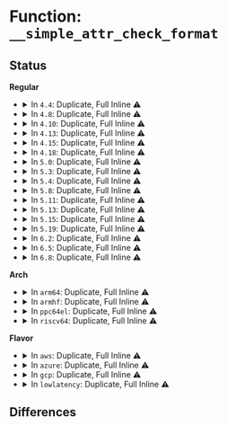 # Function: <code>__simple_attr_check_format</code>

## Status
<b>Regular</b>
<ul>
<li>
<details>
<summary>In <code>4.4</code>: Duplicate, Full Inline ⚠️</summary>

**Collision:** Static Duplication

**Inline:** Full

**Transformation:** False

**Instances:**

```
In arch/x86/kernel/cpu/mcheck/mce.c (0)
Location: include/linux/fs.h:2959
Inline: True
```
```
In arch/x86/platform/intel/iosf_mbi.c (0)
Location: include/linux/fs.h:2959
Inline: True
```
```
In mm/memory.c (0)
Location: include/linux/fs.h:2959
Inline: True
```
```
In fs/debugfs/file.c (0)
Location: include/linux/fs.h:2959
Inline: True
```
```
In drivers/cpufreq/intel_pstate.c (0)
Location: include/linux/fs.h:2959
Inline: True
```
```
In drivers/mmc/core/debugfs.c (0)
Location: include/linux/fs.h:2959
Inline: True
```
</details>
</li>
<li>
<details>
<summary>In <code>4.8</code>: Duplicate, Full Inline ⚠️</summary>

**Collision:** Static Duplication

**Inline:** Full

**Transformation:** False

**Instances:**

```
In arch/x86/kernel/cpu/mcheck/mce.c (0)
Location: include/linux/fs.h:3108
Inline: True
```
```
In arch/x86/platform/intel/iosf_mbi.c (0)
Location: include/linux/fs.h:3108
Inline: True
```
```
In mm/memory.c (0)
Location: include/linux/fs.h:3108
Inline: True
```
```
In mm/huge_memory.c (0)
Location: include/linux/fs.h:3108
Inline: True
```
```
In fs/debugfs/file.c (0)
Location: include/linux/fs.h:3108
Inline: True
```
```
In drivers/cpufreq/intel_pstate.c (0)
Location: include/linux/fs.h:3108
Inline: True
```
```
In drivers/mmc/core/debugfs.c (0)
Location: include/linux/fs.h:3108
Inline: True
```
```
In drivers/platform/x86/intel_pmc_core.c (0)
Location: include/linux/fs.h:3108
Inline: True
```
</details>
</li>
<li>
<details>
<summary>In <code>4.10</code>: Duplicate, Full Inline ⚠️</summary>

**Collision:** Static Duplication

**Inline:** Full

**Transformation:** False

**Instances:**

```
In arch/x86/kernel/cpu/mcheck/mce.c (0)
Location: include/linux/fs.h:3078
Inline: True
```
```
In arch/x86/platform/intel/iosf_mbi.c (0)
Location: include/linux/fs.h:3078
Inline: True
```
```
In mm/memory.c (0)
Location: include/linux/fs.h:3078
Inline: True
```
```
In mm/huge_memory.c (0)
Location: include/linux/fs.h:3078
Inline: True
```
```
In fs/debugfs/file.c (0)
Location: include/linux/fs.h:3078
Inline: True
```
```
In drivers/cpufreq/intel_pstate.c (0)
Location: include/linux/fs.h:3078
Inline: True
```
```
In drivers/mmc/core/debugfs.c (0)
Location: include/linux/fs.h:3078
Inline: True
```
```
In drivers/platform/x86/intel_pmc_core.c (0)
Location: include/linux/fs.h:3078
Inline: True
```
</details>
</li>
<li>
<details>
<summary>In <code>4.13</code>: Duplicate, Full Inline ⚠️</summary>

**Collision:** Static Duplication

**Inline:** Full

**Transformation:** False

**Instances:**

```
In arch/x86/kernel/cpu/mcheck/mce.c (0)
Location: include/linux/fs.h:3248
Inline: True
```
```
In arch/x86/platform/intel/iosf_mbi.c (0)
Location: include/linux/fs.h:3248
Inline: True
```
```
In mm/memory.c (0)
Location: include/linux/fs.h:3248
Inline: True
```
```
In mm/huge_memory.c (0)
Location: include/linux/fs.h:3248
Inline: True
```
```
In fs/debugfs/file.c (0)
Location: include/linux/fs.h:3248
Inline: True
```
```
In drivers/cpufreq/intel_pstate.c (0)
Location: include/linux/fs.h:3248
Inline: True
```
```
In drivers/mmc/core/debugfs.c (0)
Location: include/linux/fs.h:3248
Inline: True
```
```
In drivers/platform/x86/intel_pmc_core.c (0)
Location: include/linux/fs.h:3248
Inline: True
```
```
In drivers/ras/cec.c (0)
Location: include/linux/fs.h:3248
Inline: True
```
</details>
</li>
<li>
<details>
<summary>In <code>4.15</code>: Duplicate, Full Inline ⚠️</summary>

**Collision:** Static Duplication

**Inline:** Full

**Transformation:** False

**Instances:**

```
In arch/x86/kernel/cpu/mcheck/mce.c (0)
Location: include/linux/fs.h:3328
Inline: True
```
```
In arch/x86/platform/intel/iosf_mbi.c (0)
Location: include/linux/fs.h:3328
Inline: True
```
```
In kernel/panic.c (0)
Location: include/linux/fs.h:3328
Inline: True
```
```
In mm/memory.c (0)
Location: include/linux/fs.h:3328
Inline: True
```
```
In mm/huge_memory.c (0)
Location: include/linux/fs.h:3328
Inline: True
```
```
In fs/debugfs/file.c (0)
Location: include/linux/fs.h:3328
Inline: True
```
```
In drivers/mmc/core/debugfs.c (0)
Location: include/linux/fs.h:3328
Inline: True
```
```
In drivers/platform/x86/intel_pmc_core.c (0)
Location: include/linux/fs.h:3328
Inline: True
```
```
In drivers/ras/cec.c (0)
Location: include/linux/fs.h:3328
Inline: True
```
</details>
</li>
<li>
<details>
<summary>In <code>4.18</code>: Duplicate, Full Inline ⚠️</summary>

**Collision:** Static Duplication

**Inline:** Full

**Transformation:** False

**Instances:**

```
In arch/x86/kernel/cpu/mcheck/mce.c (0)
Location: include/linux/fs.h:3355
Inline: True
```
```
In arch/x86/platform/intel/iosf_mbi.c (0)
Location: include/linux/fs.h:3355
Inline: True
```
```
In kernel/panic.c (0)
Location: include/linux/fs.h:3355
Inline: True
```
```
In mm/memory.c (0)
Location: include/linux/fs.h:3355
Inline: True
```
```
In mm/huge_memory.c (0)
Location: include/linux/fs.h:3355
Inline: True
```
```
In fs/debugfs/file.c (0)
Location: include/linux/fs.h:3355
Inline: True
```
```
In drivers/mmc/core/debugfs.c (0)
Location: include/linux/fs.h:3355
Inline: True
```
```
In drivers/platform/x86/intel_pmc_core.c (0)
Location: include/linux/fs.h:3355
Inline: True
```
```
In drivers/ras/cec.c (0)
Location: include/linux/fs.h:3355
Inline: True
```
</details>
</li>
<li>
<details>
<summary>In <code>5.0</code>: Duplicate, Full Inline ⚠️</summary>

**Collision:** Static Duplication

**Inline:** Full

**Transformation:** False

**Instances:**

```
In arch/x86/kernel/cpu/mce/core.c (0)
Location: include/linux/fs.h:3434
Inline: True
```
```
In arch/x86/platform/intel/iosf_mbi.c (0)
Location: include/linux/fs.h:3434
Inline: True
```
```
In kernel/panic.c (0)
Location: include/linux/fs.h:3434
Inline: True
```
```
In mm/memory.c (0)
Location: include/linux/fs.h:3434
Inline: True
```
```
In mm/huge_memory.c (0)
Location: include/linux/fs.h:3434
Inline: True
```
```
In fs/debugfs/file.c (0)
Location: include/linux/fs.h:3434
Inline: True
```
```
In drivers/mmc/core/debugfs.c (0)
Location: include/linux/fs.h:3434
Inline: True
```
```
In drivers/platform/x86/intel_pmc_core.c (0)
Location: include/linux/fs.h:3434
Inline: True
```
```
In drivers/ras/cec.c (0)
Location: include/linux/fs.h:3434
Inline: True
```
</details>
</li>
<li>
<details>
<summary>In <code>5.3</code>: Duplicate, Full Inline ⚠️</summary>

**Collision:** Static Duplication

**Inline:** Full

**Transformation:** False

**Instances:**

```
In arch/x86/kernel/cpu/mce/core.c (0)
Location: include/linux/fs.h:3445
Inline: True
```
```
In arch/x86/platform/intel/iosf_mbi.c (0)
Location: include/linux/fs.h:3445
Inline: True
```
```
In kernel/panic.c (0)
Location: include/linux/fs.h:3445
Inline: True
```
```
In mm/memory.c (0)
Location: include/linux/fs.h:3445
Inline: True
```
```
In mm/huge_memory.c (0)
Location: include/linux/fs.h:3445
Inline: True
```
```
In fs/debugfs/file.c (0)
Location: include/linux/fs.h:3445
Inline: True
```
```
In drivers/mmc/core/debugfs.c (0)
Location: include/linux/fs.h:3445
Inline: True
```
```
In drivers/platform/x86/intel_pmc_core.c (0)
Location: include/linux/fs.h:3445
Inline: True
```
```
In drivers/ras/cec.c (0)
Location: include/linux/fs.h:3445
Inline: True
```
</details>
</li>
<li>
<details>
<summary>In <code>5.4</code>: Duplicate, Full Inline ⚠️</summary>

**Collision:** Static Duplication

**Inline:** Full

**Transformation:** False

**Instances:**

```
In arch/x86/kernel/cpu/mce/core.c (0)
Location: include/linux/fs.h:3507
Inline: True
```
```
In arch/x86/platform/intel/iosf_mbi.c (0)
Location: include/linux/fs.h:3507
Inline: True
```
```
In kernel/panic.c (0)
Location: include/linux/fs.h:3507
Inline: True
```
```
In mm/memory.c (0)
Location: include/linux/fs.h:3507
Inline: True
```
```
In mm/huge_memory.c (0)
Location: include/linux/fs.h:3507
Inline: True
```
```
In fs/debugfs/file.c (0)
Location: include/linux/fs.h:3507
Inline: True
```
```
In drivers/mmc/core/debugfs.c (0)
Location: include/linux/fs.h:3507
Inline: True
```
```
In drivers/platform/x86/intel_pmc_core.c (0)
Location: include/linux/fs.h:3507
Inline: True
```
```
In drivers/ras/cec.c (0)
Location: include/linux/fs.h:3507
Inline: True
```
</details>
</li>
<li>
<details>
<summary>In <code>5.8</code>: Duplicate, Full Inline ⚠️</summary>

**Collision:** Static Duplication

**Inline:** Full

**Transformation:** False

**Instances:**

```
In arch/x86/kernel/cpu/mce/core.c (0)
Location: include/linux/fs.h:3557
Inline: True
```
```
In arch/x86/platform/intel/iosf_mbi.c (0)
Location: include/linux/fs.h:3557
Inline: True
```
```
In kernel/panic.c (0)
Location: include/linux/fs.h:3557
Inline: True
```
```
In mm/memory.c (0)
Location: include/linux/fs.h:3557
Inline: True
```
```
In mm/huge_memory.c (0)
Location: include/linux/fs.h:3557
Inline: True
```
```
In fs/debugfs/file.c (0)
Location: include/linux/fs.h:3557
Inline: True
```
```
In drivers/clk/clk.c (0)
Location: include/linux/fs.h:3557
Inline: True
```
```
In drivers/mmc/core/debugfs.c (0)
Location: include/linux/fs.h:3557
Inline: True
```
```
In drivers/platform/x86/intel_pmc_core.c (0)
Location: include/linux/fs.h:3557
Inline: True
```
```
In drivers/ras/cec.c (0)
Location: include/linux/fs.h:3557
Inline: True
```
</details>
</li>
<li>
<details>
<summary>In <code>5.11</code>: Duplicate, Full Inline ⚠️</summary>

**Collision:** Static Duplication

**Inline:** Full

**Transformation:** False

**Instances:**

```
In arch/x86/kernel/cpu/mce/core.c (0)
Location: include/linux/fs.h:3354
Inline: True
```
```
In arch/x86/platform/intel/iosf_mbi.c (0)
Location: include/linux/fs.h:3354
Inline: True
```
```
In kernel/panic.c (0)
Location: include/linux/fs.h:3354
Inline: True
```
```
In mm/memory.c (0)
Location: include/linux/fs.h:3354
Inline: True
```
```
In mm/huge_memory.c (0)
Location: include/linux/fs.h:3354
Inline: True
```
```
In fs/debugfs/file.c (0)
Location: include/linux/fs.h:3354
Inline: True
```
```
In drivers/clk/clk.c (0)
Location: include/linux/fs.h:3354
Inline: True
```
```
In drivers/mmc/core/debugfs.c (0)
Location: include/linux/fs.h:3354
Inline: True
```
```
In drivers/platform/x86/intel_pmc_core.c (0)
Location: include/linux/fs.h:3354
Inline: True
```
```
In drivers/ras/cec.c (0)
Location: include/linux/fs.h:3354
Inline: True
```
</details>
</li>
<li>
<details>
<summary>In <code>5.13</code>: Duplicate, Full Inline ⚠️</summary>

**Collision:** Static Duplication

**Inline:** Full

**Transformation:** False

**Instances:**

```
In arch/x86/kernel/cpu/mce/core.c (0)
Location: include/linux/fs.h:3606
Inline: True
```
```
In arch/x86/platform/intel/iosf_mbi.c (0)
Location: include/linux/fs.h:3606
Inline: True
```
```
In kernel/panic.c (0)
Location: include/linux/fs.h:3606
Inline: True
```
```
In mm/memory.c (0)
Location: include/linux/fs.h:3606
Inline: True
```
```
In fs/debugfs/file.c (0)
Location: include/linux/fs.h:3606
Inline: True
```
```
In drivers/clk/clk.c (0)
Location: include/linux/fs.h:3606
Inline: True
```
```
In drivers/mmc/core/debugfs.c (0)
Location: include/linux/fs.h:3606
Inline: True
```
```
In drivers/platform/x86/intel_pmc_core.c (0)
Location: include/linux/fs.h:3606
Inline: True
```
```
In drivers/ras/cec.c (0)
Location: include/linux/fs.h:3606
Inline: True
```
</details>
</li>
<li>
<details>
<summary>In <code>5.15</code>: Duplicate, Full Inline ⚠️</summary>

**Collision:** Static Duplication

**Inline:** Full

**Transformation:** False

**Instances:**

```
In arch/x86/kernel/cpu/mce/core.c (0)
Location: include/linux/fs.h:3586
Inline: True
```
```
In arch/x86/platform/intel/iosf_mbi.c (0)
Location: include/linux/fs.h:3586
Inline: True
```
```
In kernel/panic.c (0)
Location: include/linux/fs.h:3586
Inline: True
```
```
In mm/memory.c (0)
Location: include/linux/fs.h:3586
Inline: True
```
```
In fs/debugfs/file.c (0)
Location: include/linux/fs.h:3586
Inline: True
```
```
In drivers/clk/clk.c (0)
Location: include/linux/fs.h:3586
Inline: True
```
```
In drivers/mmc/core/debugfs.c (0)
Location: include/linux/fs.h:3586
Inline: True
```
```
In drivers/platform/x86/intel/pmc/core.c (0)
Location: include/linux/fs.h:3586
Inline: True
```
```
In drivers/ras/cec.c (0)
Location: include/linux/fs.h:3586
Inline: True
```
</details>
</li>
<li>
<details>
<summary>In <code>5.19</code>: Duplicate, Full Inline ⚠️</summary>

**Collision:** Static Duplication

**Inline:** Full

**Transformation:** False

**Instances:**

```
In arch/x86/kernel/cpu/mce/core.c (0)
Location: include/linux/fs.h:3364
Inline: True
```
```
In arch/x86/platform/intel/iosf_mbi.c (0)
Location: include/linux/fs.h:3364
Inline: True
```
```
In kernel/panic.c (0)
Location: include/linux/fs.h:3364
Inline: True
```
```
In mm/memory.c (0)
Location: include/linux/fs.h:3364
Inline: True
```
```
In fs/debugfs/file.c (0)
Location: include/linux/fs.h:3364
Inline: True
```
```
In drivers/clk/clk.c (0)
Location: include/linux/fs.h:3364
Inline: True
```
```
In drivers/mmc/core/debugfs.c (0)
Location: include/linux/fs.h:3364
Inline: True
```
```
In drivers/platform/x86/intel/pmc/core.c (0)
Location: include/linux/fs.h:3364
Inline: True
```
```
In drivers/ras/cec.c (0)
Location: include/linux/fs.h:3364
Inline: True
```
</details>
</li>
<li>
<details>
<summary>In <code>6.2</code>: Duplicate, Full Inline ⚠️</summary>

**Collision:** Static Duplication

**Inline:** Full

**Transformation:** False

**Instances:**

```
In arch/x86/kernel/cpu/mce/core.c (0)
Location: include/linux/fs.h:3512
Inline: True
```
```
In arch/x86/platform/intel/iosf_mbi.c (0)
Location: include/linux/fs.h:3512
Inline: True
```
```
In kernel/panic.c (0)
Location: include/linux/fs.h:3512
Inline: True
```
```
In kernel/dma/swiotlb.c (0)
Location: include/linux/fs.h:3512
Inline: True
```
```
In mm/memory.c (0)
Location: include/linux/fs.h:3512
Inline: True
```
```
In fs/debugfs/file.c (0)
Location: include/linux/fs.h:3512
Inline: True
```
```
In drivers/clk/clk.c (0)
Location: include/linux/fs.h:3512
Inline: True
```
```
In drivers/clk/clk-fractional-divider.c (0)
Location: include/linux/fs.h:3512
Inline: True
```
```
In drivers/mmc/core/debugfs.c (0)
Location: include/linux/fs.h:3512
Inline: True
```
```
In drivers/platform/x86/intel/pmc/core.c (0)
Location: include/linux/fs.h:3512
Inline: True
```
```
In drivers/ras/cec.c (0)
Location: include/linux/fs.h:3512
Inline: True
```
</details>
</li>
<li>
<details>
<summary>In <code>6.5</code>: Duplicate, Full Inline ⚠️</summary>

**Collision:** Static Duplication

**Inline:** Full

**Transformation:** False

**Instances:**

```
In arch/x86/kernel/cpu/mce/core.c (0)
Location: include/linux/fs.h:3127
Inline: True
```
```
In arch/x86/platform/intel/iosf_mbi.c (0)
Location: include/linux/fs.h:3127
Inline: True
```
```
In kernel/panic.c (0)
Location: include/linux/fs.h:3127
Inline: True
```
```
In kernel/dma/swiotlb.c (0)
Location: include/linux/fs.h:3127
Inline: True
```
```
In mm/memory.c (0)
Location: include/linux/fs.h:3127
Inline: True
```
```
In fs/debugfs/file.c (0)
Location: include/linux/fs.h:3127
Inline: True
```
```
In drivers/clk/clk.c (0)
Location: include/linux/fs.h:3127
Inline: True
```
```
In drivers/clk/clk-fractional-divider.c (0)
Location: include/linux/fs.h:3127
Inline: True
```
```
In drivers/mmc/core/debugfs.c (0)
Location: include/linux/fs.h:3127
Inline: True
```
```
In drivers/platform/x86/intel/pmc/core.c (0)
Location: include/linux/fs.h:3127
Inline: True
```
```
In drivers/ras/cec.c (0)
Location: include/linux/fs.h:3127
Inline: True
```
</details>
</li>
<li>
<details>
<summary>In <code>6.8</code>: Duplicate, Full Inline ⚠️</summary>

**Collision:** Static Duplication

**Inline:** Full

**Transformation:** False

**Instances:**

```
In arch/x86/kernel/cpu/mce/core.c (0)
Location: include/linux/fs.h:3424
Inline: True
```
```
In arch/x86/platform/intel/iosf_mbi.c (0)
Location: include/linux/fs.h:3424
Inline: True
```
```
In kernel/panic.c (0)
Location: include/linux/fs.h:3424
Inline: True
```
```
In kernel/dma/swiotlb.c (0)
Location: include/linux/fs.h:3424
Inline: True
```
```
In mm/memory.c (0)
Location: include/linux/fs.h:3424
Inline: True
```
```
In fs/debugfs/file.c (0)
Location: include/linux/fs.h:3424
Inline: True
```
```
In drivers/clk/clk.c (0)
Location: include/linux/fs.h:3424
Inline: True
```
```
In drivers/clk/clk-fractional-divider.c (0)
Location: include/linux/fs.h:3424
Inline: True
```
```
In drivers/mmc/core/debugfs.c (0)
Location: include/linux/fs.h:3424
Inline: True
```
```
In drivers/ras/cec.c (0)
Location: include/linux/fs.h:3424
Inline: True
```
</details>
</li>
</ul>
<b>Arch</b>
<ul>
<li>
<details>
<summary>In <code>arm64</code>: Duplicate, Full Inline ⚠️</summary>

**Collision:** Static Duplication

**Inline:** Full

**Transformation:** False

**Instances:**

```
In virt/kvm/kvm_main.c (0)
Location: include/linux/fs.h:3507
Inline: True
```
```
In kernel/panic.c (0)
Location: include/linux/fs.h:3507
Inline: True
```
```
In mm/memory.c (0)
Location: include/linux/fs.h:3507
Inline: True
```
```
In mm/huge_memory.c (0)
Location: include/linux/fs.h:3507
Inline: True
```
```
In fs/debugfs/file.c (0)
Location: include/linux/fs.h:3507
Inline: True
```
```
In drivers/mmc/core/debugfs.c (0)
Location: include/linux/fs.h:3507
Inline: True
```
```
In drivers/mmc/core/block.c (0)
Location: include/linux/fs.h:3507
Inline: True
```
</details>
</li>
<li>
<details>
<summary>In <code>armhf</code>: Duplicate, Full Inline ⚠️</summary>

**Collision:** Static Duplication

**Inline:** Full

**Transformation:** False

**Instances:**

```
In arch/arm/mach-omap2/pm-debug.c (0)
Location: include/linux/fs.h:3507
Inline: True
```
```
In kernel/panic.c (0)
Location: include/linux/fs.h:3507
Inline: True
```
```
In mm/memory.c (0)
Location: include/linux/fs.h:3507
Inline: True
```
```
In fs/debugfs/file.c (0)
Location: include/linux/fs.h:3507
Inline: True
```
```
In drivers/clk/tegra/clk-dfll.c (0)
Location: include/linux/fs.h:3507
Inline: True
```
```
In drivers/power/avs/smartreflex.c (0)
Location: include/linux/fs.h:3507
Inline: True
```
```
In drivers/mmc/core/debugfs.c (0)
Location: include/linux/fs.h:3507
Inline: True
```
```
In drivers/mmc/core/block.c (0)
Location: include/linux/fs.h:3507
Inline: True
```
```
In drivers/memory/tegra/tegra124-emc.c (0)
Location: include/linux/fs.h:3507
Inline: True
```
</details>
</li>
<li>
<details>
<summary>In <code>ppc64el</code>: Duplicate, Full Inline ⚠️</summary>

**Collision:** Static Duplication

**Inline:** Full

**Transformation:** False

**Instances:**

```
In arch/powerpc/kernel/setup_64.c (0)
Location: include/linux/fs.h:3507
Inline: True
```
```
In arch/powerpc/kernel/security.c (0)
Location: include/linux/fs.h:3507
Inline: True
```
```
In arch/powerpc/kernel/eeh.c (0)
Location: include/linux/fs.h:3507
Inline: True
```
```
In arch/powerpc/mm/book3s64/hash_utils.c (0)
Location: include/linux/fs.h:3507
Inline: True
```
```
In arch/powerpc/platforms/powernv/pci-ioda.c (0)
Location: include/linux/fs.h:3507
Inline: True
```
```
In arch/powerpc/platforms/powernv/eeh-powernv.c (0)
Location: include/linux/fs.h:3507
Inline: True
```
```
In arch/powerpc/platforms/powernv/opal-imc.c (0)
Location: include/linux/fs.h:3507
Inline: True
```
```
In arch/powerpc/platforms/powernv/memtrace.c (0)
Location: include/linux/fs.h:3507
Inline: True
```
```
In arch/powerpc/xmon/xmon.c (0)
Location: include/linux/fs.h:3507
Inline: True
```
```
In kernel/panic.c (0)
Location: include/linux/fs.h:3507
Inline: True
```
```
In mm/memory.c (0)
Location: include/linux/fs.h:3507
Inline: True
```
```
In mm/huge_memory.c (0)
Location: include/linux/fs.h:3507
Inline: True
```
```
In fs/debugfs/file.c (0)
Location: include/linux/fs.h:3507
Inline: True
```
```
In drivers/mmc/core/debugfs.c (0)
Location: include/linux/fs.h:3507
Inline: True
```
</details>
</li>
<li>
<details>
<summary>In <code>riscv64</code>: Duplicate, Full Inline ⚠️</summary>

**Collision:** Static Duplication

**Inline:** Full

**Transformation:** False

**Instances:**

```
In kernel/panic.c (0)
Location: include/linux/fs.h:3507
Inline: True
```
```
In mm/memory.c (0)
Location: include/linux/fs.h:3507
Inline: True
```
```
In fs/debugfs/file.c (0)
Location: include/linux/fs.h:3507
Inline: True
```
```
In drivers/mmc/core/debugfs.c (0)
Location: include/linux/fs.h:3507
Inline: True
```
```
In drivers/mmc/core/block.c (0)
Location: include/linux/fs.h:3507
Inline: True
```
</details>
</li>
</ul>
<b>Flavor</b>
<ul>
<li>
<details>
<summary>In <code>aws</code>: Duplicate, Full Inline ⚠️</summary>

**Collision:** Static Duplication

**Inline:** Full

**Transformation:** False

**Instances:**

```
In arch/x86/kernel/cpu/mce/core.c (0)
Location: include/linux/fs.h:3507
Inline: True
```
```
In arch/x86/platform/intel/iosf_mbi.c (0)
Location: include/linux/fs.h:3507
Inline: True
```
```
In kernel/panic.c (0)
Location: include/linux/fs.h:3507
Inline: True
```
```
In mm/memory.c (0)
Location: include/linux/fs.h:3507
Inline: True
```
```
In mm/huge_memory.c (0)
Location: include/linux/fs.h:3507
Inline: True
```
```
In fs/debugfs/file.c (0)
Location: include/linux/fs.h:3507
Inline: True
```
```
In drivers/mmc/core/debugfs.c (0)
Location: include/linux/fs.h:3507
Inline: True
```
```
In drivers/platform/x86/intel_pmc_core.c (0)
Location: include/linux/fs.h:3507
Inline: True
```
```
In drivers/ras/cec.c (0)
Location: include/linux/fs.h:3507
Inline: True
```
</details>
</li>
<li>
<details>
<summary>In <code>azure</code>: Duplicate, Full Inline ⚠️</summary>

**Collision:** Static Duplication

**Inline:** Full

**Transformation:** False

**Instances:**

```
In arch/x86/kernel/cpu/mce/core.c (0)
Location: include/linux/fs.h:3507
Inline: True
```
```
In arch/x86/platform/intel/iosf_mbi.c (0)
Location: include/linux/fs.h:3507
Inline: True
```
```
In kernel/panic.c (0)
Location: include/linux/fs.h:3507
Inline: True
```
```
In mm/memory.c (0)
Location: include/linux/fs.h:3507
Inline: True
```
```
In mm/huge_memory.c (0)
Location: include/linux/fs.h:3507
Inline: True
```
```
In fs/debugfs/file.c (0)
Location: include/linux/fs.h:3507
Inline: True
```
```
In drivers/platform/x86/intel_pmc_core.c (0)
Location: include/linux/fs.h:3507
Inline: True
```
```
In drivers/ras/cec.c (0)
Location: include/linux/fs.h:3507
Inline: True
```
</details>
</li>
<li>
<details>
<summary>In <code>gcp</code>: Duplicate, Full Inline ⚠️</summary>

**Collision:** Static Duplication

**Inline:** Full

**Transformation:** False

**Instances:**

```
In arch/x86/kernel/cpu/mce/core.c (0)
Location: include/linux/fs.h:3507
Inline: True
```
```
In arch/x86/platform/intel/iosf_mbi.c (0)
Location: include/linux/fs.h:3507
Inline: True
```
```
In kernel/panic.c (0)
Location: include/linux/fs.h:3507
Inline: True
```
```
In mm/memory.c (0)
Location: include/linux/fs.h:3507
Inline: True
```
```
In mm/huge_memory.c (0)
Location: include/linux/fs.h:3507
Inline: True
```
```
In fs/debugfs/file.c (0)
Location: include/linux/fs.h:3507
Inline: True
```
```
In drivers/mmc/core/debugfs.c (0)
Location: include/linux/fs.h:3507
Inline: True
```
```
In drivers/platform/x86/intel_pmc_core.c (0)
Location: include/linux/fs.h:3507
Inline: True
```
```
In drivers/ras/cec.c (0)
Location: include/linux/fs.h:3507
Inline: True
```
</details>
</li>
<li>
<details>
<summary>In <code>lowlatency</code>: Duplicate, Full Inline ⚠️</summary>

**Collision:** Static Duplication

**Inline:** Full

**Transformation:** False

**Instances:**

```
In arch/x86/kernel/cpu/mce/core.c (0)
Location: include/linux/fs.h:3507
Inline: True
```
```
In arch/x86/platform/intel/iosf_mbi.c (0)
Location: include/linux/fs.h:3507
Inline: True
```
```
In kernel/panic.c (0)
Location: include/linux/fs.h:3507
Inline: True
```
```
In mm/memory.c (0)
Location: include/linux/fs.h:3507
Inline: True
```
```
In mm/huge_memory.c (0)
Location: include/linux/fs.h:3507
Inline: True
```
```
In fs/debugfs/file.c (0)
Location: include/linux/fs.h:3507
Inline: True
```
```
In drivers/mmc/core/debugfs.c (0)
Location: include/linux/fs.h:3507
Inline: True
```
```
In drivers/platform/x86/intel_pmc_core.c (0)
Location: include/linux/fs.h:3507
Inline: True
```
```
In drivers/ras/cec.c (0)
Location: include/linux/fs.h:3507
Inline: True
```
</details>
</li>
</ul>

## Differences
